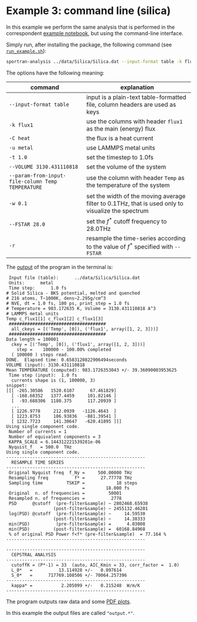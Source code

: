 # Example 3: command line (silica)

In this example we perform the same analysis that is performed in the correspondent [example notebook](../01_example_cepstrum_singlecomp_silica.ipynb), but using the command-line interface.

Simply run, after installing the package, the following command (see [`run_example.sh`](run_example.sh)):

```bash
sportran-analysis ../data/Silica/Silica.dat --input-format table -k flux1 -C heat -u metal -t 1.0 --VOLUME 3130.431110818 --param-from-input-file-column Temp TEMPERATURE -w 0.1 --FSTAR 28.0 -r
```

The options have the following meaning:

| command | explanation |
| --- | --- |
| `--input-format table` | input is a plain-text table-formatted file, column headers are used as keys |
| `-k flux1` | use the columns with header `flux1` as the main (energy) flux |
| `-C heat` | the flux is a heat current |
| `-u metal` | use LAMMPS metal units |
| `-t 1.0` | set the timestep to 1.0fs |
| `--VOLUME 3130.431110818` | set the volume of the system |
| `--param-from-input-file-column Temp TEMPERATURE` | use the column with header `Temp` as the temperature of the system |
| `-w 0.1` | set the width of the moving average filter to 0.1THz, that is used only to visualize the spectrum |
| `--FSTAR 28.0` | set the $f^*$ cutoff frequency to 28.0THz |
| `-r` | resample the time-series according to the value of $f^*$ specified with `--FSTAR` |

The [output](output_ref.log) of the program in the terminal is:

```text
 Input file (table):      ../data/Silica/Silica.dat
 Units:      metal
 Time step:      1.0 fs
# Solid Silica - BKS potential, melted and quenched
# 216 atoms, T~1000K, dens~2.295g/cm^3
# NVE, dt = 1.0 fs, 100 ps, print_step = 1.0 fs
# Temperature = 983.172635 K, Volume = 3130.431110818 A^3
# LAMMPS metal units
Temp c_flux1[1] c_flux1[2] c_flux1[3]
 #####################################
  all_ckeys = [('Temp', [0]), ('flux1', array([1, 2, 3]))]
 #####################################
Data length = 100001
  ckey = [('Temp', [0]), ('flux1', array([1, 2, 3]))]
    step =    100000 - 100.00% completed
  ( 100000 ) steps read.
DONE.  Elapsed time: 0.6583120822906494seconds
VOLUME (input): 3130.431110818
Mean TEMPERATURE (computed): 983.1726353043 +/- 39.36090003953625
 Time step (input):  1.0 fs
  currents shape is (1, 100000, 3)
snippet:
[[[ -265.30586   1520.6107      67.461829]
  [ -168.68352   1377.4459     101.82146 ]
  [  -93.688306  1180.375      117.20939 ]
  ...
  [ 1226.9778     212.0939   -1126.4643  ]
  [ 1223.8753     186.93836   -881.39541 ]
  [ 1232.7723     141.30647   -620.41895 ]]]
Using single component code.
 Number of currents = 1
 Number of equivalent components = 3
 KAPPA_SCALE = 6.144312221539281e-06
 Nyquist_f   = 500.0  THz
Using single component code.
-----------------------------------------------------
  RESAMPLE TIME SERIES
-----------------------------------------------------
 Original Nyquist freq  f_Ny =     500.00000 THz
 Resampling freq          f* =      27.77778 THz
 Sampling time         TSKIP =            18 steps
                             =        18.000 fs
 Original  n. of frequencies =         50001
 Resampled n. of frequencies =          2778
 PSD      @cutoff  (pre-filter&sample) ~ 2802468.65938
                  (post-filter&sample) ~ 2455132.46201
 log(PSD) @cutoff  (pre-filter&sample) ~     14.59530
                  (post-filter&sample) ~     14.38333
 min(PSD)          (pre-filter&sample) =      4.03008
 min(PSD)         (post-filter&sample) =  60168.84968
 % of original PSD Power f<f* (pre-filter&sample)  = 77.164 %
-----------------------------------------------------

-----------------------------------------------------
  CEPSTRAL ANALYSIS
-----------------------------------------------------
  cutoffK = (P*-1) = 33  (auto, AIC_Kmin = 33, corr_factor =  1.0)
  L_0*   =          13.114928 +/-   0.097614
  S_0*   =      717769.108506 +/- 70064.257396
-----------------------------------------------------
  kappa* =           2.205099 +/-   0.215248  W/m/K
-----------------------------------------------------
```

The program outputs raw data and some [PDF plots](output_ref.plots.pdf).

In this example the output files are called `"output.*"`.
